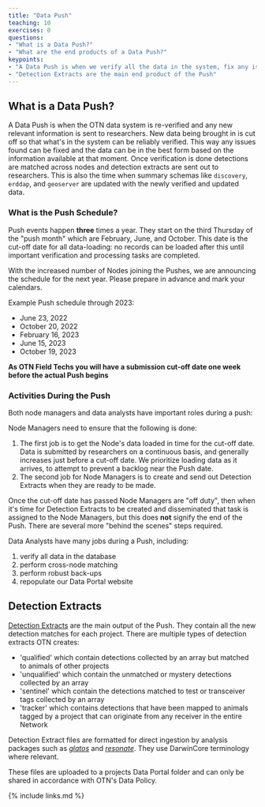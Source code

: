 ```yaml
---
title: "Data Push"
teaching: 10
exercises: 0
questions:
- "What is a Data Push?"
- "What are the end products of a Data Push?"
keypoints:
- "A Data Push is when we verify all the data in the system, fix any issues, and then provide detection matches to researchers"
- "Detection Extracts are the main end product of the Push"
---
```


## What is a Data Push?

A Data Push is when the OTN data system is re-verified and any new relevant information is sent to researchers. New data being brought in is cut off so that what's in the system can be reliably verified. This way any issues found can be fixed and the data can be in the best form based on the information available at that moment. Once verification is done detections are matched across nodes and detection extracts are sent out to researchers. This is also the time when summary schemas like `discovery`, `erddap`, and `geoserver` are updated with the newly verified and updated data.

### What is the Push Schedule?

Push events happen **three** times a year. They start on the third Thursday of the "push month" which are February, June, and October. This date is the cut-off date for all data-loading: no records can be loaded after this until important verification and processing tasks are completed.

With the increased number of Nodes joining the Pushes, we are announcing the schedule for the next year. Please prepare in advance and mark your calendars.

Example Push schedule through 2023:
- June 23, 2022
- October 20, 2022
- February 16, 2023
- June 15, 2023
- October 19, 2023

**As OTN Field Techs you will have a submission cut-off date one week before the actual Push begins**

### Activities During the Push

Both node managers and data analysts have important roles during a push:

Node Managers need to ensure that the following is done:
1. The first job is to get the Node's data loaded in time for the cut-off date. Data is submitted by researchers on a continuous basis, and generally increases just before a cut-off date. We prioritize loading data as it arrives, to attempt to prevent a backlog near the Push date.
1. The second job for Node Managers is to create and send out Detection Extracts when they are ready to be made. 

Once the cut-off date has passed Node Managers are "off duty", then when it's time for Detection Extracts to be created and disseminated that task is assigned to the Node Managers, but this does **not** signify the end of the Push. There are several more "behind the scenes" steps required.

Data Analysts have many jobs during a Push, including:
1. verify all data in the database
1. perform cross-node matching
1. perform robust back-ups
1. repopulate our Data Portal website

## Detection Extracts

[Detection Extracts](https://members.oceantrack.org/data/otn-detection-extract-documentation-matched-to-animals) are the main output of the Push. They contain all the new detection matches for each project. There are multiple types of detection extracts OTN creates:
- 'qualified' which contain detections collected by an array but matched to animals of other projects
- 'unqualified' which contain the unmatched or mystery detections collected by an array
- 'sentinel' which contain the detections matched to test or transceiver tags collected by an array
- 'tracker' which contains detections that have been mapped to animals tagged by a project that can originate from any receiver in the entire Network

Detection Extract files are formatted for direct ingestion by analysis packages such as [*glatos*](https://github.com/ocean-tracking-network/glatos) and [*resonate*](https://gitlab.oceantrack.org/otndc/resonate). They use DarwinCore terminology where relevant.

These files are uploaded to a projects Data Portal folder and can only be shared in accordance with OTN's Data Policy.

{% include links.md %}